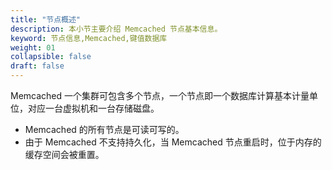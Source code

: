 ```yaml
---
title: "节点概述"
description: 本小节主要介绍 Memcached 节点基本信息。 
keyword: 节点信息,Memcached,键值数据库
weight: 01
collapsible: false
draft: false
---
```



Memcached 一个集群可包含多个节点，一个节点即一个数据库计算基本计量单位，对应一台虚拟机和一台存储磁盘。

- Memcached 的所有节点是可读可写的。
- 由于 Memcached 不支持持久化，当 Memcached 节点重启时，位于内存的缓存空间会被重置。
